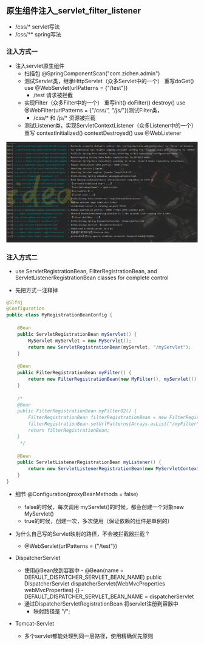 ## 原生组件注入_servlet_filter_listener

- /css/*   servlet写法
- /css/**  spring写法

### 注入方式一

- 注入servlet原生组件
    - 扫描包 @SpringComponentScan("com.zichen.admin")
    - 测试Servlet类，继承HttpServlet（众多Servlet中的一个） 重写doGet()    use @WebServlet(urlPatterns = {"/test"})
        - /test 请求被拦截
    - 实现Filter（众多Filter中的一个） 重写init() doFilter()  destroy()  use @WebFilter(urlPatterns = {"/css/*", "/js/*"})测试Filter类，
        - /css/* 和 /js/*  资源被拦截
    - 测试Listener类，实现ServletContextListener（众多Listener中的一个） 重写 contextInitialized()   contextDestroyed()  use @WebListener

![image-servlet三大组件注入](../image/servlet三大组件注入.png)


### 注入方式二

- use ServletRegistrationBean, FilterRegistrationBean, and ServletListenerRegistrationBean classes for complete control

- 先把方式一注释掉

```java
@Slf4j
@Configuration
public class MyRegistrationBeanConfig {

    @Bean
    public ServletRegistrationBean myServlet() {
        MyServlet myServlet = new MyServlet();
        return new ServletRegistrationBean(myServlet, "/myServlet");
    }

    @Bean
    public FilterRegistrationBean myFilter() {
        return new FilterRegistrationBean(new MyFilter(), myServlet());
    }
    
    /*
    @Bean
    public FilterRegistrationBean myFilter02() {
        FilterRegistrationBean filterRegistrationBean = new FilterRegistrationBean(new MyFilter());
        filterRegistrationBean.setUrlPatterns(Arrays.asList("/myFilter", "/css/*"));
        return filterRegistrationBean;
    }      
     */

    @Bean
    public ServletListenerRegistrationBean myListener() {
        return new ServletListenerRegistrationBean(new MyServletContextListener());
    }
}
```

- 细节 @Configuration(proxyBeanMethods = false)
    - false的时候，每次调用 myServlet()的时候，都会创建一个对象new MyServlet()
    - true的时候，创建一次，多次使用（保证依赖的组件是单例的）
    

- 为什么自己写的Servlet映射的路径，不会被拦截器拦截？
    - @WebServlet(urlPatterns = {"/test"})
    
- DispatcherServlet
    - 使用@Bean放到容器中
            - @Bean(name = DEFAULT_DISPATCHER_SERVLET_BEAN_NAME)
              public DispatcherServlet dispatcherServlet(WebMvcProperties webMvcProperties) {}
            - DEFAULT_DISPATCHER_SERVLET_BEAN_NAME = dispatcherServlet
    - 通过DispatcherServletRegistrationBean 将servlet注册到容器中
        - 映射路径是  "/";

- Tomcat-Servlet
    - 多个servlet都能处理到同一层路径，使用精确优先原则
